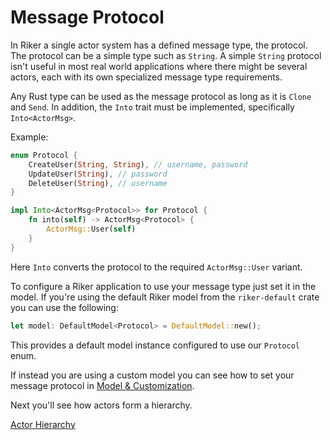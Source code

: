 # Message Protocol

In Riker a single actor system has a defined message type, the protocol. The protocol can be a simple type such as `String`. A simple `String` protocol isn't useful in most real world applications where there might be several actors, each with its own specialized message type requirements. 

Any Rust type can be used as the message protocol as long as it is `Clone` and `Send`. In addition, the `Into` trait must be implemented, specifically `Into<ActorMsg>`.

Example:
```rust
enum Protocol {
    CreateUser(String, String), // username, password
    UpdateUser(String), // password
    DeleteUser(String), // username
}

impl Into<ActorMsg<Protocol>> for Protocol {
    fn into(self) -> ActorMsg<Protocol> {
        ActorMsg::User(self)
    }
}
```

Here `Into` converts the protocol to the required `ActorMsg::User` variant.

To configure a Riker application to use your message type just set it in the model. If you're using the default Riker model from the `riker-default` crate you can use the following:

```rust
let model: DefaultModel<Protocol> = DefaultModel::new();
```

This provides a default model instance configured to use our `Protocol` enum.

If instead you are using a custom model you can see how to set your message protocol in [Model & Customization](customize).

Next you'll see how actors form a hierarchy.

[Actor Hierarchy](hierarchy)